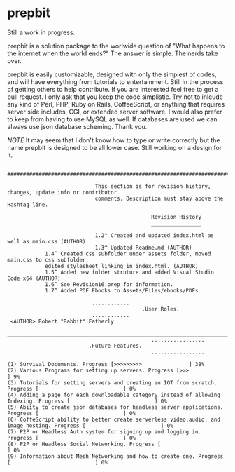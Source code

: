 # prepbit

Still a work in progress. 

prepbit is a solution package to the worlwide question of "What happens to the internet when the world ends?" The answer is simple. The nerds take over. 

prepbit is easily customizable, designed with only the simplest of codes, and will have everything from tutorials to entertainment. Still in the process of getting others to help contribute. If you are interested feel free to get a pull request. I only ask that you keep the code simplistic. Try not to inlcude any kind of Perl, PHP, Ruby on Rails, CoffeeScript, or anything that requires server side includes, CGI, or extended server software. I would also prefer to keep from having to use MySQL as well. If databases are used we can always use json database scheming.  Thank you. 

*NOTE* It may seem that I don't know how to type or write correctly but the name prepbit is designed to be all lower case. Still working on a design for it. 

                  ##########################################################################################

                                This section is for revision history, changes, update info or contributor
                                comments. Description must stay above the Hashtag line. 
                                
                                                  Revision History
                                                  ________________
                                                  
                                1.2^ Created and updated index.html as well as main.css (AUTHOR)
                                1.3^ Updated Readme.md (AUTHOR)
				1.4^ Created css subfolder under assets folder, moved main.css to css subfolder, 
				edited stylesheet linking in index.html. (AUTHOR)
				1.5^ Added new folder struture and added Visual Studio Code x64 (AUTHOR)
				1.6^ See Revision16.prep for information. 
				1.7^ Added PDF Ebooks to Assets/Files/ebooks/PDFs
~~~~~~~~~~~~~~~~~~~~~~~~~~~~~~~~~~~~~~~~~~~~~~~~~~~~~~~~~~~~~~~~~~~~~~~~~~~~~~~~~~~~~~~~~~~~~~~~~~~~~~~~~~~~~~~~~~~~~~~~~~~~~~~~~~~~~~~~~~~
					       ............
	                                       .User Roles.
					       ............
 <AUTHOR> Robert "Rabbit" Eatherly

___________________________________________________________________________________________________________________________
                                              .................
					      .Future Features.
                                              .................

(1) Survival Documents. Progress [>>>>>>>>>               ] 38%
(2) Various Programs for setting up servers. Progress [>>>                     ] 9%
(3) Tutorials for setting servers and creating an IOT from scratch. Progress [                           ] 0%
(4) Adding a page for each downloadable category instead of allowing Indexing. Progress [                           ] 0%
(5) Abiity to create json databases for headless server applications. Progress [                           ] 0%
(6) CoffeScript ability to better create serverless video,audio, and image hosting. Progress [                        ] 0% 
(7) P2P or Headless Auth system for signing up and logging in. Progress [                           ] 0%
(8) P2P or Headless Social Networking. Progress [                           ] 0%
(9) Information about Mesh Networking and how to create one. Progress [                           ] 0%